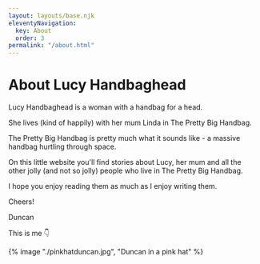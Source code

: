 ```yaml
---
layout: layouts/base.njk
eleventyNavigation:
  key: About
  order: 3
permalink: "/about.html"
---
```

# About Lucy Handbaghead

Lucy Handbaghead is a woman with a handbag for a head.

She lives (kind of happily) with her mum Linda in The Pretty Big Handbag.

The Pretty Big Handbag is pretty much what it sounds like - a massive handbag hurtling through space.

On this little website you'll find stories about Lucy, her mum and all the other jolly (and not so jolly) people who live in The Pretty Big Handbag.

I hope you enjoy reading them as much as I enjoy writing them.

Cheers!

Duncan

This is me 👇

{% image "./pinkhatduncan.jpg", "Duncan in a pink hat" %}